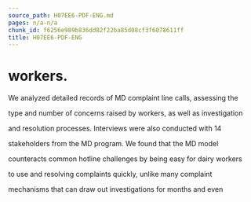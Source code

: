 ```yaml
---
source_path: H07EE6-PDF-ENG.md
pages: n/a-n/a
chunk_id: f6256e989b836dd82f22ba85d08cf3f6078611ff
title: H07EE6-PDF-ENG
---
```

# workers.

We analyzed detailed records of MD complaint line calls, assessing the

type and number of concerns raised by workers, as well as investigation

and resolution processes. Interviews were also conducted with 14

stakeholders from the MD program. We found that the MD model

counteracts common hotline challenges by being easy for dairy workers

to use and resolving complaints quickly, unlike many complaint

mechanisms that can draw out investigations for months and even
